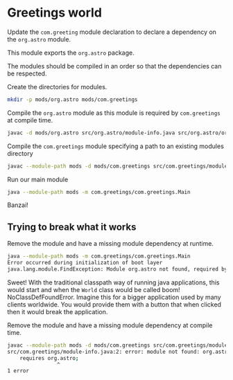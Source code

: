 # Greetings world

Update the `com.greeting` module declaration to declare a dependency on the `org.astro` module. 

This module exports the `org.astro` package.

The modules should be compiled in an order so that the dependencies can be respected.

Create the directories for modules.

```bash
mkdir -p mods/org.astro mods/com.greetings
```

Compile the `org.astro` module as this module is required by `com.greetings` at compile time.

```bash
javac -d mods/org.astro src/org.astro/module-info.java src/org.astro/org/astro/World.java
```

Compile the `com.greetings` module specifying a path to an existing modules directory

```bash
javac --module-path mods -d mods/com.greetings src/com.greetings/module-info.java src/com.greetings/com/greetings/Main.java 
```

Run our main module

```bash
java --module-path mods -m com.greetings/com.greetings.Main
```

Banzai!

## Trying to break what it works

Remove the module and have a missing module dependency at runtime.

```bash
java --module-path mods -m com.greetings/com.greetings.Main
Error occurred during initialization of boot layer
java.lang.module.FindException: Module org.astro not found, required by com.greetings
```

Sweet! With the traditional classpath way of running java applications, this would start and when the `World` class would be called boom! NoClassDefFoundError. Imagine this for a bigger application used by many clients worldwide. You would provide them with a button that when clicked then it would break the application.

Remove the module and have a missing module dependency at compile time.

```bash
javac --module-path mods -d mods/com.greetings src/com.greetings/module-info.java src/com.greetings/com/greetings/Main.java 
src/com.greetings/module-info.java:2: error: module not found: org.astro
    requires org.astro;
                ^
1 error
```
